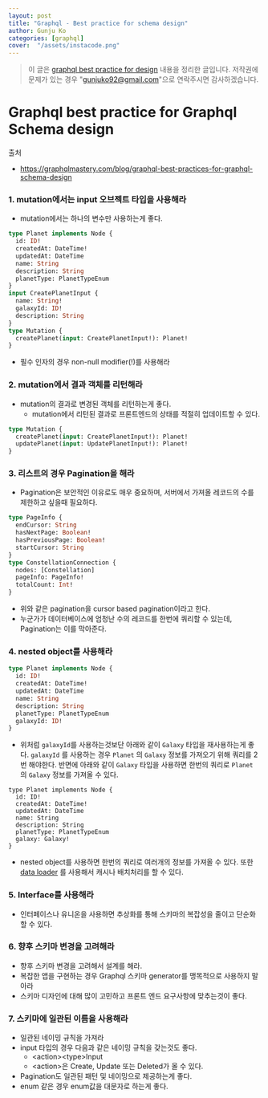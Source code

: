 ```yaml
---
layout: post
title: "Graphql - Best practice for schema design" 
author: Gunju Ko
categories: [graphql]
cover:  "/assets/instacode.png"
---
```


> 이 글은 [graphql best practice for design](https://graphqlmastery.com/blog/graphql-best-practices-for-graphql-schema-design) 내용을 정리한 글입니다. 
> 저작권에 문제가 있는 경우 "gunjuko92@gmail.com"으로 연락주시면 감사하겠습니다.

# Graphql best practice for Graphql Schema design

출처 
* https://graphqlmastery.com/blog/graphql-best-practices-for-graphql-schema-design

### 1. mutation에서는 input 오브젝트 타입을 사용해라

* mutation에서는 하나의 변수만 사용하는게 좋다.

``` graphql
type Planet implements Node {
  id: ID!
  createdAt: DateTime!
  updatedAt: DateTime
  name: String
  description: String
  planetType: PlanetTypeEnum
}
input CreatePlanetInput {
  name: String!
  galaxyId: ID!
  description: String
}
type Mutation {
  createPlanet(input: CreatePlanetInput!): Planet!
}
```



* 필수 인자의 경우 non-null modifier(!)를 사용해라

### 2. mutation에서 결과 객체를 리턴해라

* mutation의 결과로 변경된 객체를 리턴하는게 좋다.
  * mutation에서 리턴된 결과로 프론트엔드의 상태를 적절히 업데이트할 수 있다.

``` graphql
type Mutation {
  createPlanet(input: CreatePlanetInput!): Planet!
  updatePlanet(input: UpdatePlanetInput!): Planet!
}
```

### 3. 리스트의 경우 Pagination을 해라

* Pagination은 보안적인 이유로도 매우 중요하며, 서버에서 가져올 레코드의 수를 제한하고 싶을때 필요하다.

``` graphql
type PageInfo {
  endCursor: String
  hasNextPage: Boolean!
  hasPreviousPage: Boolean!
  startCursor: String
}
type ConstellationConnection {
  nodes: [Constellation]
  pageInfo: PageInfo!
  totalCount: Int!
}
```

* 위와 같은 pagination을 cursor based pagination이라고 한다.
* 누군가가 데이터베이스에 엄청난 수의 레코드를 한번에 쿼리할 수 있는데, Pagination는 이를 막아준다.

### 4. nested object를 사용해라

``` graphql
type Planet implements Node {
  id: ID!
  createdAt: DateTime!
  updatedAt: DateTime
  name: String
  description: String
  planetType: PlanetTypeEnum
  galaxyId: ID!
}
```

* 위처럼 `galaxyId`를 사용하는것보단 아래와 같이 `Galaxy` 타입을 재사용하는게 좋다. `galaxyId` 를 사용하는 경우 `Planet` 의 `Galaxy` 정보를 가져오기 위해 쿼리를 2번 해야한다. 반면에 아래와 같이 `Galaxy` 타입을 사용하면 한번의 쿼리로 `Planet` 의 `Galaxy` 정보를 가져올 수 있다.

``` 
type Planet implements Node {
  id: ID!
  createdAt: DateTime!
  updatedAt: DateTime
  name: String
  description: String
  planetType: PlanetTypeEnum
  galaxy: Galaxy!
}
```

* nested object를 사용하면 한번의 쿼리로 여러개의 정보를 가져올 수 있다. 또한 [data loader](https://github.com/graphql/dataloader) 를  사용해서 캐시나 배치처리를 할 수 있다.

### 5. Interface를 사용해라

* 인터페이스나 유니온을 사용하면 추상화를 통해 스키마의 복잡성을 줄이고 단순화 할 수 있다. 

### 6. 향후 스키마 변경을 고려해라

* 향후 스키마 변경을 고려해서 설계를 해라. 
* 복잡한 앱을 구현하는 경우 Graphql 스키마 generator를 맹목적으로 사용하지 말아라
* 스키마 디자인에 대해 많이 고민하고 프론트 엔드 요구사항에 맞추는것이 좋다.

### 7. 스키마에 일관된 이름을 사용해라

* 일관된 네이밍 규칙을 가져라
* input 타입의 경우 다음과 같은 네이밍 규칙을 갖는것도 좋다.
  * \<action>\<type>Input
  * \<action>은 Create, Update 또는 Deleted가 올 수 있다.
* Pagination도 일관된 패턴 및 네이밍으로 제공하는게 좋다.
* enum 같은 경우 enum값을 대문자로 하는게 좋다.

